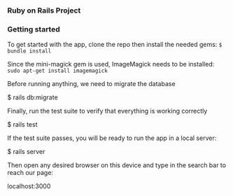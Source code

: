 
### Ruby on Rails Project

### Getting started

To get started with the app, clone the repo then install the needed gems:
`$ bundle install`

Since the mini-magick gem is used, ImageMagick needs to be installed:
 `sudo apt-get install imagemagick` 

<div>Before running anything, we need to migrate the database
<p>$ rails db:migrate</p></div>
<div>Finally, run the test suite to verify that everything is working correctly
<p>$ rails test</p></div>
<div>If the test suite passes, you will be ready to run the app in a local server:
<p>$ rails server</p></div>
<div>Then open any desired browser on this device and type in the search bar to reach our page:
<p>localhost:3000</p></div>

